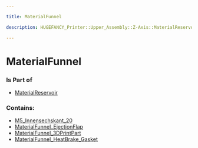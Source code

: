 ```yaml
---

title: MaterialFunnel

description: HUGEFANCY_Printer::Upper_Assembly::Z-Axis::MaterialReservoir::MaterialFunnel

---
```

# MaterialFunnel
<script>
    var geoarray = '{"M5_Innensechskant_20": {}, "MaterialFunnel_3DPrintPart": {}, "MaterialFunnel_EjectionFlap": {}, "MaterialFunnel_HeatBrake_Gasket": {}}';
</script>
<script>
    var basepath = '/assets/HUGEFANCY_Printer/Upper_Assembly/Z-Axis/MaterialReservoir/MaterialFunnel/';
</script>
<link rel="stylesheet" href="/css/container.css">

<div id="container"></div>

<!-- these are the required scripts for the three.js scene -->
<script src="/lib/three.min.js"></script>
<script src="/lib/OrbitControls.js"></script>
<script src="/lib/RectAreaLightUniformsLib.js"></script>
<!-- this is your app's lib file -->
<script src="/lib/triceratops_app.js"></script>
### Is Part of
- [MaterialReservoir](../MaterialReservoir)  

### Contains:
- [M5_Innensechskant_20](./MaterialFunnel/M5_Innensechskant_20)  
- [MaterialFunnel_EjectionFlap](./MaterialFunnel/MaterialFunnel_EjectionFlap)  
- [MaterialFunnel_3DPrintPart](./MaterialFunnel/MaterialFunnel_3DPrintPart)  
- [MaterialFunnel_HeatBrake_Gasket](./MaterialFunnel/MaterialFunnel_HeatBrake_Gasket)

